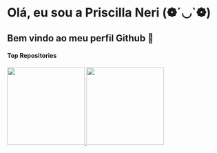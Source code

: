 # Olá, eu sou a Priscilla Neri (❁´◡`❁)

## Bem vindo ao meu perfil Github 👋

#### Top Repositories


<div> 
   <a href="https://github.com/priscilla-neri">
      <img height="180em" src="https://github-readme-stats.vercel.app/api?username=priscilla-neri&show_icons=true&theme=dark&include_all_commits=true&count_private=true"/>
      <img height="180em" src="https://github-readme-stats.vercel.app/api/top-langs/?username=priscilla-neri&layout=compact&langs_count=16&theme=dracula"/>
   </a>
</div>




